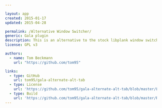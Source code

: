 ```yaml
---

layout: app
created: 2015-01-17
updated: 2015-04-28

permalink: /Alternative Window Switcher/
generic: Gala plugin
description: This is an alternative to the stock libplank window switcher.
license: GPL v3

authors:
  - name: Tom Beckmann
    url: "https://github.com/tom95"

links:
  - type: GitHub
    url: tom95/gala-alternate-alt-tab
  - type: License
    url: 'https://github.com/tom95/gala-alternate-alt-tab/blob/master/LICENSE'
  - type: Build
    url: 'https://github.com/tom95/gala-alternate-alt-tab/blob/master/README.md'
---
```

